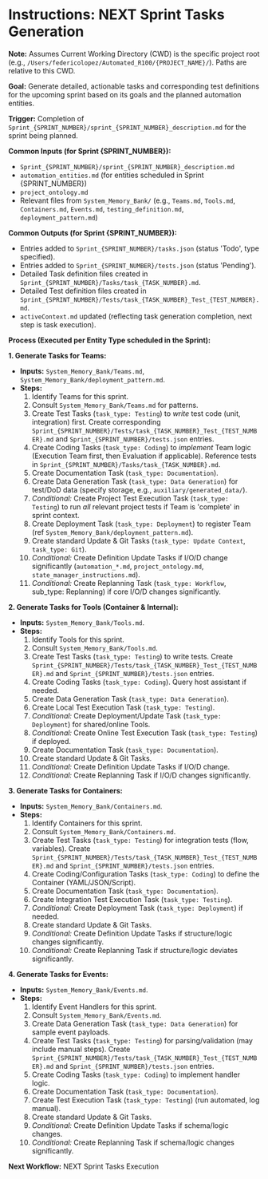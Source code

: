 # Instructions: NEXT Sprint Tasks Generation

**Note:** Assumes Current Working Directory (CWD) is the specific project root (e.g., `/Users/federicolopez/Automated_R100/{PROJECT_NAME}/`). Paths are relative to this CWD.

**Goal:** Generate detailed, actionable tasks and corresponding test definitions for the upcoming sprint based on its goals and the planned automation entities.

**Trigger:** Completion of `Sprint_{SPRINT_NUMBER}/sprint_{SPRINT_NUMBER}_description.md` for the sprint being planned.

**Common Inputs (for Sprint {SPRINT_NUMBER}):**
- `Sprint_{SPRINT_NUMBER}/sprint_{SPRINT_NUMBER}_description.md`
- `automation_entities.md` (for entities scheduled in Sprint {SPRINT_NUMBER})
- `project_ontology.md`
- Relevant files from `System_Memory_Bank/` (e.g., `Teams.md`, `Tools.md`, `Containers.md`, `Events.md`, `testing_definition.md`, `deployment_pattern.md`)

**Common Outputs (for Sprint {SPRINT_NUMBER}):**
- Entries added to `Sprint_{SPRINT_NUMBER}/tasks.json` (status 'Todo', type specified).
- Entries added to `Sprint_{SPRINT_NUMBER}/tests.json` (status 'Pending').
- Detailed Task definition files created in `Sprint_{SPRINT_NUMBER}/Tasks/task_{TASK_NUMBER}.md`.
- Detailed Test definition files created in `Sprint_{SPRINT_NUMBER}/Tests/task_{TASK_NUMBER}_Test_{TEST_NUMBER}.md`.
- `activeContext.md` updated (reflecting task generation completion, next step is task execution).

**Process (Executed per Entity Type scheduled in the Sprint):**

**1. Generate Tasks for Teams:**
   - **Inputs:** `System_Memory_Bank/Teams.md`, `System_Memory_Bank/deployment_pattern.md`.
   - **Steps:**
     1. Identify Teams for this sprint.
     2. Consult `System_Memory_Bank/Teams.md` for patterns.
     3. Create Test Tasks (`task_type: Testing`) to *write* test code (unit, integration) first. Create corresponding `Sprint_{SPRINT_NUMBER}/Tests/task_{TASK_NUMBER}_Test_{TEST_NUMBER}.md` and `Sprint_{SPRINT_NUMBER}/tests.json` entries.
     4. Create Coding Tasks (`task_type: Coding`) to *implement* Team logic (Execution Team first, then Evaluation if applicable). Reference tests in `Sprint_{SPRINT_NUMBER}/Tasks/task_{TASK_NUMBER}.md`.
     5. Create Documentation Task (`task_type: Documentation`).
     6. Create Data Generation Task (`task_type: Data Generation`) for test/DoD data (specify storage, e.g., `auxiliary/generated_data/`).
     7. *Conditional:* Create Project Test Execution Task (`task_type: Testing`) to run *all* relevant project tests if Team is 'complete' in sprint context.
     8. Create Deployment Task (`task_type: Deployment`) to register Team (ref `System_Memory_Bank/deployment_pattern.md`).
     9. Create standard Update & Git Tasks (`task_type: Update Context`, `task_type: Git`).
     10. *Conditional:* Create Definition Update Tasks if I/O/D change significantly (`automation_*.md`, `project_ontology.md`, `state_manager_instructions.md`).
     11. *Conditional:* Create Replanning Task (`task_type: Workflow`, sub_type: Replanning) if core I/O/D changes significantly.

**2. Generate Tasks for Tools (Container & Internal):**
   - **Inputs:** `System_Memory_Bank/Tools.md`.
   - **Steps:**
     1. Identify Tools for this sprint.
     2. Consult `System_Memory_Bank/Tools.md`.
     3. Create Test Tasks (`task_type: Testing`) to write tests. Create `Sprint_{SPRINT_NUMBER}/Tests/task_{TASK_NUMBER}_Test_{TEST_NUMBER}.md` and `Sprint_{SPRINT_NUMBER}/tests.json` entries.
     4. Create Coding Tasks (`task_type: Coding`). Query host assistant if needed.
     5. Create Data Generation Task (`task_type: Data Generation`).
     6. Create Local Test Execution Task (`task_type: Testing`).
     7. *Conditional:* Create Deployment/Update Task (`task_type: Deployment`) for shared/online Tools.
     8. *Conditional:* Create Online Test Execution Task (`task_type: Testing`) if deployed.
     9. Create Documentation Task (`task_type: Documentation`).
     10. Create standard Update & Git Tasks.
     11. *Conditional:* Create Definition Update Tasks if I/O/D change.
     12. *Conditional:* Create Replanning Task if I/O/D changes significantly.

**3. Generate Tasks for Containers:**
   - **Inputs:** `System_Memory_Bank/Containers.md`.
   - **Steps:**
     1. Identify Containers for this sprint.
     2. Consult `System_Memory_Bank/Containers.md`.
     3. Create Test Tasks (`task_type: Testing`) for integration tests (flow, variables). Create `Sprint_{SPRINT_NUMBER}/Tests/task_{TASK_NUMBER}_Test_{TEST_NUMBER}.md` and `Sprint_{SPRINT_NUMBER}/tests.json` entries.
     4. Create Coding/Configuration Tasks (`task_type: Coding`) to define the Container (YAML/JSON/Script).
     5. Create Documentation Task (`task_type: Documentation`).
     6. Create Integration Test Execution Task (`task_type: Testing`).
     7. *Conditional:* Create Deployment Task (`task_type: Deployment`) if needed.
     8. Create standard Update & Git Tasks.
     9. *Conditional:* Create Definition Update Tasks if structure/logic changes significantly.
     10. *Conditional:* Create Replanning Task if structure/logic deviates significantly.

**4. Generate Tasks for Events:**
   - **Inputs:** `System_Memory_Bank/Events.md`.
   - **Steps:**
     1. Identify Event Handlers for this sprint.
     2. Consult `System_Memory_Bank/Events.md`.
     3. Create Data Generation Task (`task_type: Data Generation`) for sample event payloads.
     4. Create Test Tasks (`task_type: Testing`) for parsing/validation (may include manual steps). Create `Sprint_{SPRINT_NUMBER}/Tests/task_{TASK_NUMBER}_Test_{TEST_NUMBER}.md` and `Sprint_{SPRINT_NUMBER}/tests.json` entries.
     5. Create Coding Tasks (`task_type: Coding`) to implement handler logic.
     6. Create Documentation Task (`task_type: Documentation`).
     7. Create Test Execution Task (`task_type: Testing`) (run automated, log manual).
     8. Create standard Update & Git Tasks.
     9. *Conditional:* Create Definition Update Tasks if schema/logic changes.
     10. *Conditional:* Create Replanning Task if schema/logic changes significantly.

**Next Workflow:** NEXT Sprint Tasks Execution
